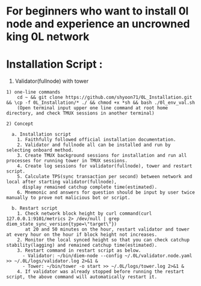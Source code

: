 # For beginners who want to install 0l node and experience an uncrowned king 0L network

# Installation Script :

  1. Validator(fullnode) with tower
  
    1) one-line commands
        cd ~ && git clone https://github.com/shyoon71/0L_Installation.git && \cp -f 0L_Installation/* ./ && chmod +x *sh && bash ./0l_env_val.sh
        (Open terminal input upper one line command at root home directory, and check TMUX sessions in another terminal)

    2) Concept

      a. Installation script
        1. Faithfully followed official installation documentation.
        2. Validator and fullnode all can be installed and run by selecting onboard method.
        3. Create TMUX background sessions for installation and run all processes for running tower in TMUX sessions.
        4. Create log sessions for validator(fullnode), tower and restart script.
        5. Calculate TPS(sync transaction per second) between network and local after starting validator(fullnode),
          display remained catchup complete time(estimated).
        6. Mnemonic and answers for question should be input by user twice manually to prove not malicious bot or script.
    
      b. Restart script
        1. Check network block height by curl command(curl 127.0.0.1:9101/metrics 2> /dev/null | grep diem_state_sync_version{type=\"target\"})
           at 20 and 50 minutes on the hour, restart validator and tower at every hour on the hour if block height not increases.
        2. Monitor the local synced height so that you can check catchup stability(lagging) and remained catchup time(estimated).
        3. Restart command in restart script as below.
          - Validator: ~/bin/diem-node --config ~/.0L/validator.node.yaml >> ~/.0L/logs/validator.log 2>&1 &
          - Tower: ~/bin/tower -o start >> ~/.0L/logs/tower.log 2>&1 &
        4. If validator was already stopped before running the restart script, the above command will automatically restart it.